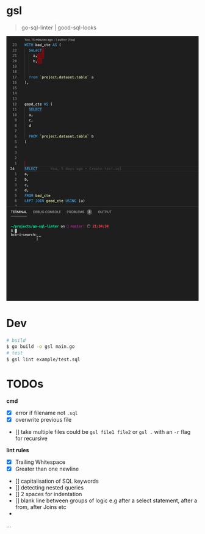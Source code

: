 # gsl
> go-sql-linter | good-sql-looks

![](./example/gsl-in-action.gif)

# Dev
```bash
# build
$ go build -o gsl main.go
# test
$ gsl lint example/test.sql
```

# TODOs
**cmd**
- [x] error if filename not `.sql`
- [x] overwrite previous file
- [] take multiple files could be `gsl file1 file2` or `gsl .` with an `-r` flag for recursive

**lint rules**

- [x] Trailing Whitespace
- [x] Greater than one newline
- [] capitalisation of SQL keywords
- [] detecting nested queries
- [] 2 spaces for indentation
- [] blank line between groups of logic e.g after a select statement, after a from, after Joins etc
- 
...
